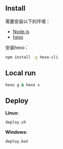 ## Install

需要安装以下的环境：

* [Node.js](https://nodejs.org/en/download/)
* [hexo](https://hexo.io/docs/index.html)

安装hexo：

```bash
npm install -g hexo-cli
```

## Local run

```bash
hexo g & hexo s
```

## Deploy

**Linux:**

```bash
deploy.sh
```

**Windows:**

```bash
deploy.bat
```
